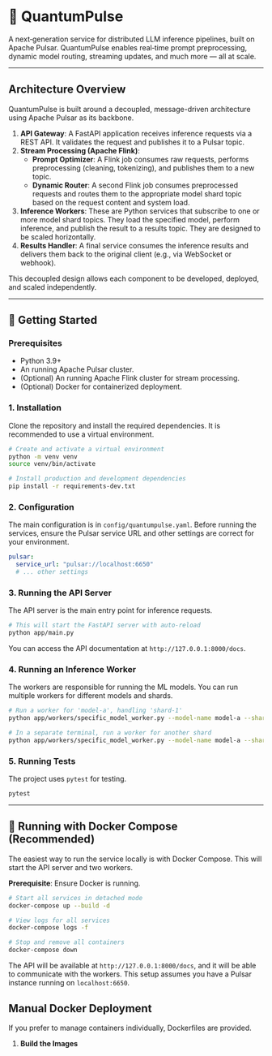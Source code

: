 # 🧠 QuantumPulse

A next‑generation service for distributed LLM inference pipelines, built on Apache Pulsar. QuantumPulse enables real‑time prompt preprocessing, dynamic model routing, streaming updates, and much more — all at scale.

---

## Architecture Overview

QuantumPulse is built around a decoupled, message-driven architecture using Apache Pulsar as its backbone.

1.  **API Gateway**: A FastAPI application receives inference requests via a REST API. It validates the request and publishes it to a Pulsar topic.
2.  **Stream Processing (Apache Flink)**:
    *   **Prompt Optimizer**: A Flink job consumes raw requests, performs preprocessing (cleaning, tokenizing), and publishes them to a new topic.
    *   **Dynamic Router**: A second Flink job consumes preprocessed requests and routes them to the appropriate model shard topic based on the request content and system load.
3.  **Inference Workers**: These are Python services that subscribe to one or more model shard topics. They load the specified model, perform inference, and publish the result to a results topic. They are designed to be scaled horizontally.
4.  **Results Handler**: A final service consumes the inference results and delivers them back to the original client (e.g., via WebSocket or webhook).

This decoupled design allows each component to be developed, deployed, and scaled independently.

---

## 🚀 Getting Started

### Prerequisites

*   Python 3.9+
*   An running Apache Pulsar cluster.
*   (Optional) An running Apache Flink cluster for stream processing.
*   (Optional) Docker for containerized deployment.

### 1. Installation

Clone the repository and install the required dependencies. It is recommended to use a virtual environment.

```bash
# Create and activate a virtual environment
python -m venv venv
source venv/bin/activate

# Install production and development dependencies
pip install -r requirements-dev.txt
```

### 2. Configuration

The main configuration is in `config/quantumpulse.yaml`. Before running the services, ensure the Pulsar service URL and other settings are correct for your environment.

```yaml
pulsar:
  service_url: "pulsar://localhost:6650"
  # ... other settings
```

### 3. Running the API Server

The API server is the main entry point for inference requests.

```bash
# This will start the FastAPI server with auto-reload
python app/main.py
```

You can access the API documentation at `http://127.0.0.1:8000/docs`.

### 4. Running an Inference Worker

The workers are responsible for running the ML models. You can run multiple workers for different models and shards.

```bash
# Run a worker for 'model-a', handling 'shard-1'
python app/workers/specific_model_worker.py --model-name model-a --shard-id shard-1

# In a separate terminal, run a worker for another shard
python app/workers/specific_model_worker.py --model-name model-a --shard-id shard-2
```

### 5. Running Tests

The project uses `pytest` for testing.

```bash
pytest
```

---

## 🐳 Running with Docker Compose (Recommended)

The easiest way to run the service locally is with Docker Compose. This will start the API server and two workers.

**Prerequisite**: Ensure Docker is running.

```bash
# Start all services in detached mode
docker-compose up --build -d

# View logs for all services
docker-compose logs -f

# Stop and remove all containers
docker-compose down
```

The API will be available at `http://127.0.0.1:8000/docs`, and it will be able to communicate with the workers. This setup assumes you have a Pulsar instance running on `localhost:6650`.

## Manual Docker Deployment

If you prefer to manage containers individually, Dockerfiles are provided.

1.  **Build the Images**

    ```